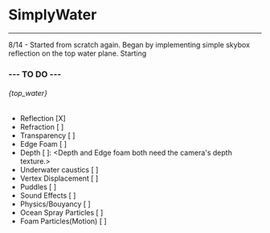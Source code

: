 # SimplyWater
-------------
8/14 - Started from scratch again. Began by implementing simple skybox reflection on the top water plane. Starting

### --- TO DO ---

###### {top_water}
+ Reflection              [X]
+ Refraction              [ ]
+ Transparency            [ ]
+ Edge Foam               [ ]
+ Depth                   [ ]:
  <Depth and Edge foam both need the camera's depth texture.>
+ Underwater caustics     [ ]
+ Vertex Displacement     [ ]
+ Puddles                 [ ]
+ Sound Effects           [ ]
+ Physics/Bouyancy        [ ]
+ Ocean Spray Particles   [ ]
+ Foam Particles(Motion)  [ ]
